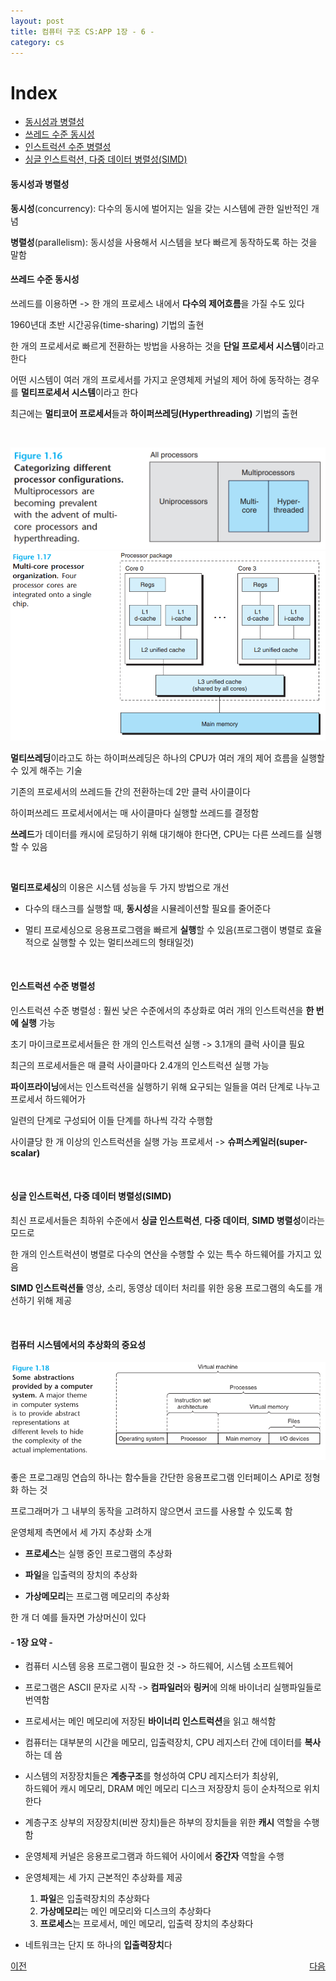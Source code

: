```yaml
---
layout: post
title: 컴퓨터 구조 CS:APP 1장 - 6 -
category: cs
---
```


# Index
- [동시성과 병렬성](#동시성과-병렬성)
- [쓰레드 수준 동시성](#쓰레드-수준-동시성)
- [인스트럭션 수준 병렬성](#인스트럭션-수준-병렬성)
- [싱글 인스트럭션, 다중 데이터 병렬성(SIMD)](#싱글-인스트럭션-다중-데이터-병렬성simd)

#### 동시성과 병렬성

  **동시성**(concurrency): 다수의 동시에 벌어지는 일을 갖는 시스템에 관한 일반적인 개념
  
  **병렬성**(parallelism): 동시성을 사용해서 시스템을 보다 빠르게 동작하도록 하는 것을 말함


#### 쓰레드 수준 동시성

  쓰레드를 이용하면 -> 한 개의 프로세스 내에서 **다수의 제어흐름**을 가질 수도 있다

  1960년대 초반 시간공유(time-sharing) 기법의 출현

  한 개의 프로세서로 빠르게 전환하는 방법을 사용하는 것을 **단일 프로세서 시스템**이라고 한다

  어떤 시스템이 여러 개의 프로세서를 가지고 운영체제 커널의 제어 하에 동작하는 경우를 **멀티프로세서 시스템**이라고 한다

  최근에는 **멀티코어 프로세서**들과 **하이퍼쓰레딩(Hyperthreading)** 기법의 출현

  &nbsp;
  
  ![여러가지 프로세서 유형의 분류](/assets/images/cs/cs-app/cs-app-01-06-01.png)
  ![멀티코어 프로세서의 구성](/assets/images/cs/cs-app/cs-app-01-06-02.png)

  **멀티쓰레딩**이라고도 하는 하이퍼쓰레딩은 하나의 CPU가 여러 개의 제어 흐름을 실행할 수 있게 해주는 기술

  기존의 프로세서의 쓰레드들 간의 전환하는데 2만 클럭 사이클이다

  하이퍼쓰레드 프로세서에서는 매 사이클마다 실행할 쓰레드를 결정함

  **쓰레드**가 데이터를 캐시에 로딩하기 위해 대기해야 한다면, CPU는 다른 쓰레드를 실행할 수 있음

 &nbsp;

  **멀티프로세싱**의 이용은 시스템 성능을 두 가지 방법으로 개선
  
  -  다수의 태스크를 실행할 때, **동시성**을 시뮬레이션할 필요를 줄어준다

  -  멀티 프로세싱으로 응용프로그램을 빠르게 **실행**할 수 있음(프로그램이 병렬로 효율적으로 실행할 수 있는 멀티쓰레드의 형태일것)
  
 &nbsp;

#### 인스트럭션 수준 병렬성

  인스트럭션 수준 병렬성 : 훨씬 낮은 수준에서의 추상화로 여러 개의 인스트럭션을 **한 번에 실행** 가능

  초기 마이크로프로세서들은 한 개의 인스트럭션 실행 -> 3.1개의 클럭 사이클 필요

  최근의 프로세서들은 매 클럭 사이클마다 2.4개의 인스트럭션 실행 가능

  **파이프라이닝**에서는 인스트럭션을 실행하기 위해 요구되는 일들을 여러 단계로 나누고 프로세서 하드웨어가  

  일련의 단계로 구성되어 이들 단계를 하나씩 각각 수행함

  사이클당 한 개 이상의 인스트럭션을 실행 가능 프로세서 -> **슈퍼스케일러(super-scalar)**

  &nbsp;

#### 싱글 인스트럭션, 다중 데이터 병렬성(SIMD)

  최신 프로세서들은 최하위 수준에서 **싱글 인스트럭션**, **다중 데이터**, **SIMD 병렬성**이라는 모드로  
  
  한 개의 인스트럭션이 병렬로 다수의 연산을 수행할 수 있는 특수 하드웨어를 가지고 있음

  **SIMD 인스트럭션들** 영상,  소리, 동영상 데이터 처리를 위한 응용 프로그램의 속도를 개선하기 위해 제공

  &nbsp;

#### 컴퓨터 시스템에서의 추상화의 중요성

  ![컴퓨터 시스템이 제공하는 일부 추상화 개념](/assets/images/cs/cs-app/cs-app-01-06-03.png)

  좋은 프로그래밍 연습의 하나는 함수들을 간단한 응용프로그램 인터페이스 API로 정형화 하는 것

  프로그래머가 그 내부의 동작을 고려하지 않으면서 코드를 사용할 수 있도록 함

  운영체제 측면에서 세 가지 추상화 소개

  - **프로세스**는 실행 중인 프로그램의 추상화

  - **파일**을 입출력의 장치의 추상화

  - **가상메모리**는 프로그램 메모리의 추상화

  한 개 더 예를 들자면 가상머신이 있다


#### - 1장 요약 -

  - 컴퓨터 시스템 응용 프로그램이 필요한 것 -> 하드웨어, 시스템 소프트웨어

  - 프로그램은 ASCII 문자로 시작 -> **컴파일러**와 **링커**에 의해 바이너리 실행파일들로 번역함

  - 프로세서는 메인 메모리에 저장된 **바이너리 인스트럭션**을 읽고 해석함

  - 컴퓨터는 대부분의 시간을 메모리, 입출력장치, CPU 레지스터 간에 데이터를 **복사**하는 데 씀

  - 시스템의 저장장치들은 **계층구조**를 형성하여 CPU 레지스터가 최상위,  
    하드웨어 캐시 메모리, DRAM 메인 메모리 디스크 저장장치 등이 순차적으로 위치한다  

  - 계층구조 상부의 저장장치(비싼 장치)들은 하부의 장치들을 위한 **캐시** 역할을 수행함

  - 운영체제 커널은 응용프로그램과 하드웨어 사이에서 **중간자** 역할을 수행

  - 운영체제는 세 가지 근본적인 추상화를 제공
    1. **파일**은 입출력장치의 추상화다
    2. **가상메모리**는 메인 메모리와 디스크의 추상화다
    3. **프로세스**는 프로세서, 메인 메모리, 입출력 장치의 추상화다  

  - 네트워크는 단지 또 하나의 **입출력장치**다

<p style="display: flex; justify-content: space-between;">
  <a href="cs-01-05.html">이전</a>
  <a href="cs-02-01.html">다음</a>
</p>